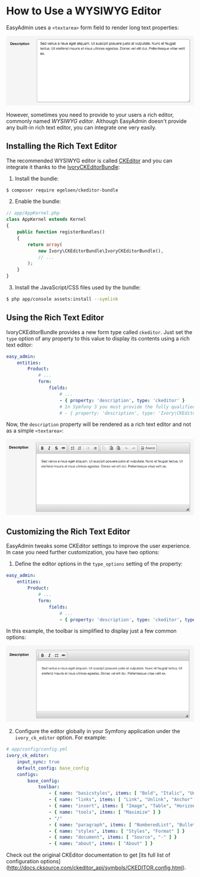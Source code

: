 How to Use a WYSIWYG Editor
===========================

EasyAdmin uses a `<textarea>` form field to render long text properties:

![Default textarea for text elements](../images/wysiwyg/default-textarea.png)

However, sometimes you need to provide to your users a rich editor, commonly
named *WYSIWYG editor*. Although EasyAdmin doesn't provide any built-in rich text
editor, you can integrate one very easily.

Installing the Rich Text Editor
-------------------------------

The recommended WYSIWYG editor is called [CKEditor](http://ckeditor.com/) and
you can integrate it thanks to the [IvoryCKEditorBundle](https://github.com/egeloen/IvoryCKEditorBundle):

1) Install the bundle:

```bash
$ composer require egeloen/ckeditor-bundle
```

2) Enable the bundle:

```php
// app/AppKernel.php
class AppKernel extends Kernel
{
    public function registerBundles()
    {
        return array(
            new Ivory\CKEditorBundle\IvoryCKEditorBundle(),
            // ...
        );
    }
}
```

3) Install the JavaScript/CSS files used by the bundle:

```bash
$ php app/console assets:install --symlink
```

Using the Rich Text Editor
--------------------------

IvoryCKEditorBundle provides a new form type called `ckeditor`. Just set the
`type` option of any property to this value to display its contents using a
rich text editor:

```yaml
easy_admin:
    entities:
        Product:
            # ...
            form:
                fields:
                    # ...
                    - { property: 'description', type: 'ckeditor' }
                    # In Symfony 3 you must provide the fully qualified class name
                    # - { property: 'description', type: 'Ivory\CKEditorBundle\Form\Type\CKEditorType' }
```

Now, the `description` property will be rendered as a rich text editor and not as
a simple `<textarea>`:

![Default WYSIWYG editor](../images/wysiwyg/default-wysiwyg.png)

Customizing the Rich Text Editor
--------------------------------

EasyAdmin tweaks some CKEditor settings to improve the user experience. In case
you need further customization, you have two options:

1) Define the editor options in the `type_options` setting of the property:

```yaml
easy_admin:
    entities:
        Product:
            # ...
            form:
                fields:
                    # ...
                    - { property: 'description', type: 'ckeditor', type_options: { 'config': { 'toolbar': [ { name: 'styles', items: ['Bold', 'Italic', 'BulletedList', 'Link'] } ] } } }
```

In this example, the toolbar is simplified to display just a few common options:

![Simple WYSIWYG editor](../images/wysiwyg/simple-wysiwyg.png)

2) Configure the editor globally in your Symfony application under the
`ivory_ck_editor` option. For example:

```yaml
# app/config/config.yml
ivory_ck_editor:
    input_sync: true
    default_config: base_config
    configs:
        base_config:
            toolbar:
                - { name: "basicstyles", items: [ "Bold", "Italic", "Underline", "Strike", "Subscript", "Superscript", "-", "RemoveFormat" ] }
                - { name: "links", items: [ "Link", "Unlink", "Anchor" ] }
                - { name: "insert", items: [ "Image", "Table", "HorizontalRule", "SpecialChar" ] }
                - { name: "tools", items: [ "Maximize" ] }
                - "/"
                - { name: "paragraph", items: [ "NumberedList", "BulletedList", "-", "Outdent", "Indent", "-", "Blockquote" ] }
                - { name: "styles", items: [ "Styles", "Format" ] }
                - { name: "document", items: [ "Source", "-" ] }
                - { name: "about", items: [ "About" ] }
```

Check out the original CKEditor documentation to get
[its full list of configuration options] (http://docs.cksource.com/ckeditor_api/symbols/CKEDITOR.config.html).
